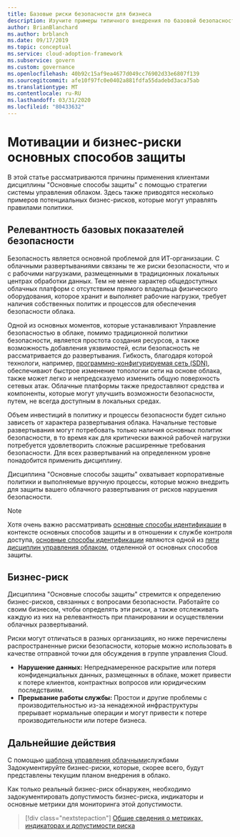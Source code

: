 ```yaml
---
title: Базовые риски безопасности для бизнеса
description: Изучите примеры типичного внедрения по базовой безопасности клиентов в рамках стратегии управления облаком.
author: BrianBlanchard
ms.author: brblanch
ms.date: 09/17/2019
ms.topic: conceptual
ms.service: cloud-adoption-framework
ms.subservice: govern
ms.custom: governance
ms.openlocfilehash: 40b92c15af9ea4677d049cc76902d33e6807f139
ms.sourcegitcommit: afe10f97fc0e0402a881fdfa55dadebd3aca75ab
ms.translationtype: MT
ms.contentlocale: ru-RU
ms.lasthandoff: 03/31/2020
ms.locfileid: "80433632"
---
```

# <a name="security-baseline-motivations-and-business-risks"></a>Мотивации и бизнес-риски основных способов защиты

В этой статье рассматриваются причины применения клиентами дисциплины "Основные способы защиты" с помощью стратегии системы управления облаком. Здесь также приводятся несколько примеров потенциальных бизнес-рисков, которые могут управлять правилами политики.

<!-- markdownlint-disable MD026 -->

## <a name="security-baseline-relevancy"></a>Релевантность базовых показателей безопасности

Безопасность является основной проблемой для ИТ-организации. С облачными развертываниями связаны те же риски безопасности, что и с рабочими нагрузками, размещенными в традиционных локальных центрах обработки данных. Тем не менее характер общедоступных облачных платформ с отсутствием прямого владельца физического оборудования, которое хранит и выполняет рабочие нагрузки, требует наличия собственных политик и процессов для обеспечения безопасности облака.

Одной из основных моментов, которые устанавливают Управление безопасностью в облаке, помимо традиционной политики безопасности, является простота создания ресурсов, а также возможность добавления уязвимостей, если безопасность не рассматривается до развертывания. Гибкость, благодаря которой технологи, например, [программно-конфигурируемая сеть (SDN)](../../decision-guides/software-defined-network/index.md), обеспечивают быстрое изменение топологии сети на основе облака, также может легко и непредсказуемо изменить общую поверхность сетевых атак. Облачные платформы также предоставляют средства и компоненты, которые могут улучшить возможности безопасности, путем, не всегда доступным в локальных средах.

Объем инвестиций в политику и процессы безопасности будет сильно зависеть от характера развертывания облака. Начальные тестовые развертывания могут потребовать только наличия основных политик безопасности, в то время как для критически важной рабочей нагрузки потребуется удовлетворить сложные расширенные требования безопасности. Для всех развертываний на определенном уровне понадобится применить дисциплину.

Дисциплина "Основные способы защиты" охватывает корпоративные политики и выполняемые вручную процессы, которые можно внедрить для защиты вашего облачного развертывания от рисков нарушения безопасности.

> [!NOTE]
>Хотя очень важно рассматривать [основные способы идентификации](../identity-baseline/index.md) в контексте основных способов защиты и в отношении к службе контроля доступа, [основные способы идентификации](../index.md) являются одной из [пяти дисциплин управления облаком](../identity-baseline/index.md), отделенной от основных способов защиты.

## <a name="business-risk"></a>Бизнес-риск

Дисциплина "Основные способы защиты" стремится к определению бизнес-рисков, связанных с вопросами безопасности. Работайте со своим бизнесом, чтобы определять эти риски, а также отслеживать каждую из них на релевантность при планировании и осуществлении облачных развертываний.

Риски могут отличаться в разных организациях, но ниже перечислены распространенные риски безопасности, которые можно использовать в качестве отправной точки для обсуждения в группе управления Cloud.

- **Нарушение данных:** Непреднамеренное раскрытие или потеря конфиденциальных данных, размещенных в облаке, может привести к потере клиентов, контрактных вопросов или юридическим последствиям.
- **Прерывание работы службы:** Простои и другие проблемы с производительностью из-за ненадежной инфраструктуры прерывает нормальные операции и могут привести к потере производительности или потере бизнеса.

## <a name="next-steps"></a>Дальнейшие действия

С помощью [шаблона управления облачными](./template.md)службами Задокументируйте бизнес-риски, которые, скорее всего, будут представлены текущим планом внедрения в облако.

Как только реальный бизнес-риск обнаружен, необходимо задокументировать допустимость бизнес-риска, индикаторы и основные метрики для мониторинга этой допустимости.

> [!div class="nextstepaction"]
> [Общие сведения о метриках, индикаторах и допустимости риска](./metrics-tolerance.md)
